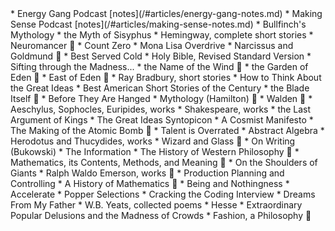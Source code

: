 <div class="bookshelf">
* Energy Gang Podcast [notes](/#articles/energy-gang-notes.md)
* Making Sense Podcast [notes](/#articles/making-sense-notes.md)
* Bullfinch's Mythology
* the Myth of Sisyphus
* Hemingway, complete short stories
* Neuromancer 🖤
* Count Zero
* Mona Lisa Overdrive
* Narcissus and Goldmund 🖤
* Best Served Cold
* Holy Bible, Revised Standard Version
* Sifting through the Madness...
* the Name of the Wind 🖤
* the Garden of Eden 🖤
* East of Eden 🖤
* Ray Bradbury, short stories
* How to Think About the Great Ideas
* Best American Short Stories of the Century
* the Blade Itself 🖤
* Before They Are Hanged
* Mythology (Hamilton) 🖤
* Walden 🖤
* Aeschylus, Sophocles, Euripides, works
* Shakespeare, works
* the Last Argument of Kings
* The Great Ideas Syntopicon
* A Cosmist Manifesto
* The Making of the Atomic Bomb 🖤
* Talent is Overrated
* Abstract Algebra
* Herodotus and Thucydides, works
* Wizard and Glass 🖤
* On Writing (Bukowski)
* The Information
* The History of Western Philosophy 🖤
* Mathematics, its Contents, Methods, and Meaning 🖤
* On the Shoulders of Giants
* Ralph Waldo Emerson, works 🖤
* Production Planning and Controlling
* A History of Mathematics 🖤
* Being and Nothingness
* Accelerate
* Popper Selections
* Cracking the Coding Interview
* Dreams From My Father
* W.B. Yeats, collected poems
* Hesse
* Extraordinary Popular Delusions and the Madness of Crowds
* Fashion, a Philosophy 🖤
<div class="bookshelf">
